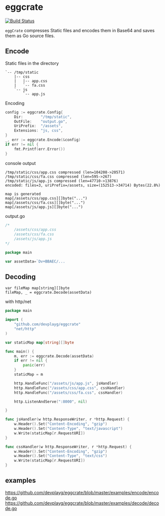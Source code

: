 # eggcrate

[![Build Status](https://travis-ci.org/devplayg/eggcrate.svg?branch=master)](https://travis-ci.org/devplayg/eggcrate)

`eggCrate` compresses Static files and encodes them in Base64 and saves them as Go source files.

## Encode


Static files in the directory

```
`-- /tmp/static
    |-- css
    |   |-- app.css
    |   `-- fa.css
    `-- js
        `-- app.js
```

Encoding

```go
config := eggcrate.Config{
    Dir:        "/tmp/static",
    OutFile:    "output.go",
    UriPrefix:  "/assets",
    Extensions: "js, css",
}
_, err := eggcrate.Encode(&config)
if err != nil {
    fmt.Printf(err.Error())
}
```

console output

```
/tmp/static/css/app.css compressed (len=104208->20571)
/tmp/static/css/fa.css compressed (len=595->267)
/tmp/static/js/app.js compressed (len=47710->13876)
encoded: files=3, uriPrefix=/assets, size=(152513->34714) Bytes(22.8%)

map is generated
map[/assets/css/app.css][]byte("...")
map[/assets/css/fa.css][]byte("...")
map[/assets/js/app.js][]byte("...")
```

output.go

```go
/*
    /assets/css/app.css
    /assets/css/fa.css
    /assets/js/app.js
*/

package main

var assetData=`Dv+BBAEC/...
```



## Decoding

```
var fileMap map[string][]byte
fileMap, _ = eggcrate.Decode(assetData) 
```

with http/net

```go
package main

import (
	"github.com/devplayg/eggcrate"
	"net/http"
)

var staticMap map[string][]byte

func main() {
	m, err := eggcrate.Decode(assetData)
	if err != nil {
		panic(err)
	}
	staticMap = m

	http.HandleFunc("/assets/js/app.js", jsHandler)
	http.HandleFunc("/assets/css/app.css", cssHandler)
	http.HandleFunc("/assets/css/fa.css", cssHandler)

	http.ListenAndServe(":8000", nil)

}

func jsHandler(w http.ResponseWriter, r *http.Request) {
	w.Header().Set("Content-Encoding", "gzip")
	w.Header().Set("Content-Type", "text/javascript")
	w.Write(staticMap[r.RequestURI])
}

func cssHandler(w http.ResponseWriter, r *http.Request) {
	w.Header().Set("Content-Encoding", "gzip")
	w.Header().Set("Content-Type", "text/css")
	w.Write(staticMap[r.RequestURI])
}

```


## examples

https://github.com/devplayg/eggcrate/blob/master/examples/encode/encode.go
https://github.com/devplayg/eggcrate/blob/master/examples/decode/decode.go